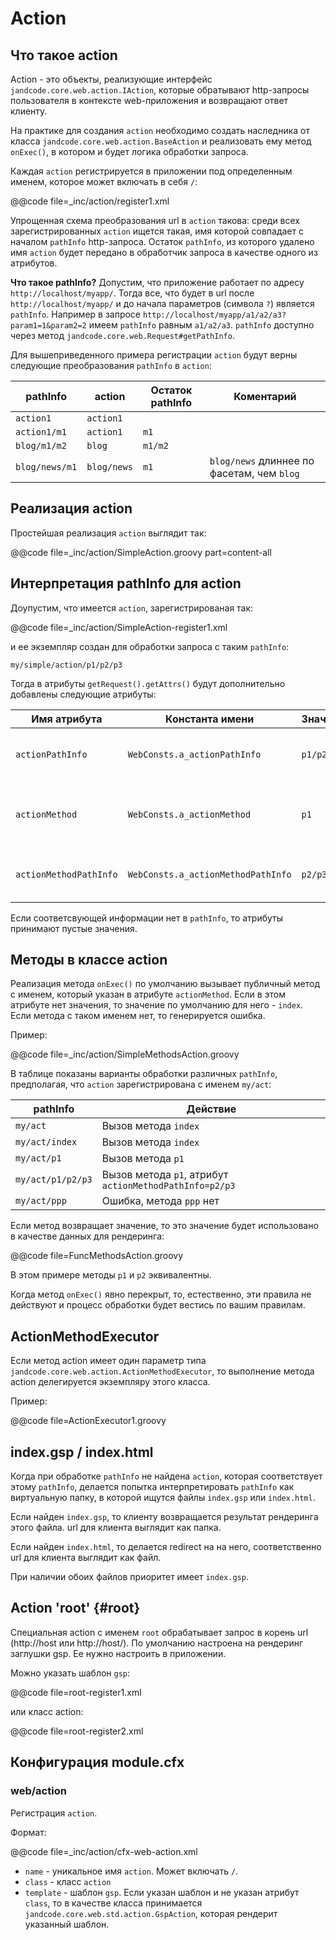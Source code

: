 
Action
======

Что такое action
----------------

Action - это объекты, реализующие интерфейс `jandcode.core.web.action.IAction`, которые
обратывают http-запросы пользователя в контексте web-приложения и возвращают
ответ клиенту.

На практике для создания `action` необходимо создать наследника от класса
`jandcode.core.web.action.BaseAction` и реализовать ему метод `onExec()`, в котором
и будет логика обработки запроса.

Каждая `action` регистрируется в приложении под определенным именем, которое может
включать в себя `/`:

@@code file=_inc/action/register1.xml

Упрощенная схема преобразования url в `action` такова:
среди всех зарегистрированных `action` ищется такая, имя которой совпадает с
началом `pathInfo` http-запроса. Остаток `pathInfo`, из которого удалено имя `action`
будет передано в обработчик запроса в качестве одного из атрибутов.

**Что такое pathInfo?** Допустим, что приложение работает
по адресу `http://localhost/myapp/`. Тогда все, что будет в url
после `http://localhost/myapp/` и до начала параметров (символа `?`)
является `pathInfo`. Например в запросе
`http://localhost/myapp/a1/a2/a3?param1=1&param2=2` имеем `pathInfo` равным `a1/a2/a3`.
`pathInfo` доступно через метод `jandcode.core.web.Request#getPathInfo`.

Для вышеприведенного примера регистрации `action` будут верны следующие преобразования
`pathInfo` в `action`:

| pathInfo | action | Остаток pathInfo | Коментарий |
| --- | --- | --- | --- |
| `action1` | `action1` |  |  |
| `action1/m1` | `action1` | `m1` | |
| `blog/m1/m2` | `blog` | `m1/m2` | |
| `blog/news/m1` | `blog/news` | `m1` | `blog/news` длиннее по фасетам, чем `blog`


Реализация action
-----------------

Простейшая реализация `action` выглядит так:

@@code file=_inc/action/SimpleAction.groovy part=content-all

Интерпретация pathInfo для action
---------------------------------

Доупустим, что имеется `action`, зарегистрированая так:

@@code file=_inc/action/SimpleAction-register1.xml

и ее экземпляр создан для обработки запроса с таким `pathInfo`:

```
my/simple/action/p1/p2/p3
```

Тогда в атрибуты `getRequest().getAttrs()` будут дополнительно добавлены следующие
атрибуты:

| Имя атрибута | Константа имени | Значение | Коментарий |
| --- | --- | --- | --- |
|`actionPathInfo`|`WebConsts.a_actionPathInfo`|`p1/p2/p3`|`pathInfo`, из которого убрано имя action|
|`actionMethod`|`WebConsts.a_actionMethod`|`p1`|Первый фасет из `actionPathInfo`, имя "метода" для action|
|`actionMethodPathInfo`|`WebConsts.a_actionMethodPathInfo`|`p2/p3`|`actionPathInfo`, из которого убран первый фасет|

Если соответсвующей информации нет в `pathInfo`, то атрибуты принимают пустые значения.

Методы в классе action
----------------------

Реализация метода `onExec()` по умолчанию вызывает публичный метод 
с именем, который указан в атрибуте `actionMethod`. Если в этом атрибуте нет
значения, то значение по умолчанию для него - `index`. Если метода с таком именем
нет, то генерируется ошибка.

Пример:

@@code file=_inc/action/SimpleMethodsAction.groovy

В таблице показаны варианты обработки различных `pathInfo`, предполагая, что
`action` зарегистрирована с именем `my/act`:

| pathInfo | Действие |
| --- | --- |
| `my/act` | Вызов метода `index` |
| `my/act/index` | Вызов метода `index` |
| `my/act/p1` | Вызов метода `p1` |
| `my/act/p1/p2/p3` | Вызов метода `p1`, атрибут `actionMethodPathInfo=p2/p3` |
| `my/act/ppp` | Ошибка, метода `ppp` нет |

Если метод возвращает значение, то это значение будет использовано в качестве
данных для рендеринга:

@@code file=FuncMethodsAction.groovy
 
В этом примере методы `p1` и `p2` эквивалентны. 

Когда метод `onExec()` явно перекрыт, то, естественно, эти правила не действуют и
процесс обработки будет вестись по вашим правилам.


ActionMethodExecutor
--------------------

Если метод action имеет один параметр типа `jandcode.core.web.action.ActionMethodExecutor`,
то выполнение метода action делегируется экземпляру этого класса.

Пример:

@@code file=ActionExecutor1.groovy
  


index.gsp / index.html
----------------------

Когда при обработке `pathInfo` не найдена `action`, которая соответствует
этому `pathInfo`, делается попытка интерпретировать `pathInfo` как виртуальную
папку, в которой ищутся файлы `index.gsp` или `index.html`.

Если найден `index.gsp`, то клиенту возвращается результат рендеринга этого файла.
url для клиента выглядит как папка.

Если найден `index.html`, то делается redirect на на него, соответственно
url для клиента выглядит как файл.

При наличии обоих файлов приоритет имеет `index.gsp`.


Action 'root' {#root}
-------------

Специальная action с именем `root` обрабатывает запрос в корень url
(http://host или http://host/). По умолчанию настроена на рендеринг 
заглушки gsp. Ее нужно настроить в приложении.

Можно указать шаблон `gsp`:

@@code file=root-register1.xml

или класс action:

@@code file=root-register2.xml
 

Конфигурация module.cfx
----------------------

### web/action

Регистрация `action`.

Формат:

@@code file=_inc/action/cfx-web-action.xml

* `name` - уникальное имя `action`. Может включать `/`.
* `class` - класс `action`
* `template` - шаблон `gsp`. Если указан шаблон и не указан атрибут `class`,
  то в качестве класса принимается `jandcode.core.web.std.action.GspAction`,
  которая рендерит указанный шаблон.
  
  





